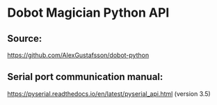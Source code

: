 # Dobot Magician Python API
## Source: 
https://github.com/AlexGustafsson/dobot-python
## Serial port communication manual:
https://pyserial.readthedocs.io/en/latest/pyserial_api.html (version 3.5)
